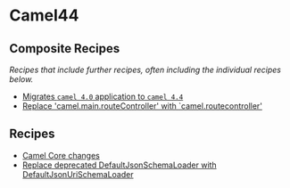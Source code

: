 # Camel44

## Composite Recipes

_Recipes that include further recipes, often including the individual recipes below._

* [Migrates `camel 4.0` application to `camel 4.4`](./camelquarkusmigrationrecipe.md)
* [Replace 'camel.main.routeController' with `camel.routecontroller'](./routecontrollerproperties.md)

## Recipes

* [Camel Core changes](./camelcorerecipe.md)
* [Replace deprecated DefaultJsonSchemaLoader with DefaultJsonUriSchemaLoader](./defaultjsonschemaloader.md)


